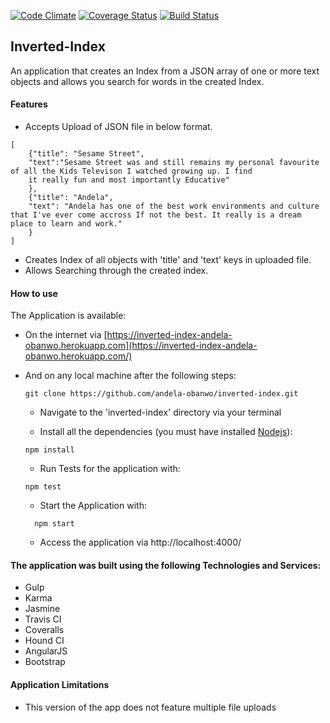 [![Code Climate](https://codeclimate.com/github/andela-obanwo/inverted-index/badges/gpa.svg)](https://codeclimate.com/github/andela-obanwo/inverted-index)
[![Coverage Status](https://coveralls.io/repos/github/andela-obanwo/inverted-index/badge.svg)](https://coveralls.io/github/andela-obanwo/inverted-index) [![Build Status](https://travis-ci.org/andela-obanwo/inverted-index.svg)](https://travis-ci.org/andela-obanwo/inverted-index)

## Inverted-Index
An application that creates an Index from a JSON array of one or more text objects and  allows you search for words in the created Index.

#### Features
- Accepts Upload of JSON file in below format.
```
[
    {"title": "Sesame Street",
    "text":"Sesame Street was and still remains my personal favourite of all the Kids Televison I watched growing up. I find
    it really fun and most importantly Educative"
    },
    {"title": "Andela",
    "text": "Andela has one of the best work environments and culture that I've ever come accross If not the best. It really is a dream place to learn and work."
    }
]
```
- Creates Index of all objects with 'title' and 'text' keys in uploaded file.
- Allows Searching through the created index.

#### How to use
The Application is available:
- On the internet via [https://inverted-index-andela-obanwo.herokuapp.com](https://inverted-index-andela-obanwo.herokuapp.com/)
- And on any local machine after the following steps:
    ```
    git clone https://github.com/andela-obanwo/inverted-index.git
    ```

    * Navigate to the 'inverted-index' directory via your terminal

    * Install all the dependencies (you must have installed [Nodejs](nodejs.org)):

    ```
    npm install
    ```

    - Run Tests for the application with:

    ```
    npm test
    ```

  - Start the Application with:
  ```
    npm start
    ```

  - Access the application via http://localhost:4000/


#### The application was built using the following Technologies and Services:
- Gulp
- Karma
- Jasmine
- Travis CI
- Coveralls
- Hound CI
- AngularJS
- Bootstrap

#### Application Limitations
- This version of the app does not feature multiple file uploads

